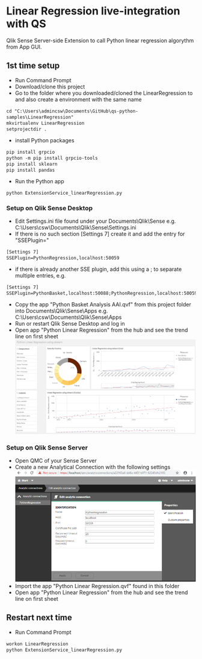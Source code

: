  # Linear Regression live-integration with QS
 
 Qlik Sense Server-side Extension to call Python linear regression algorythm from App GUI.
 
 
 ## 1st time setup
 * Run Command Prompt
 * Download/clone this project 
 * Go to the folder where you downloaded/cloned the LinearRegression to and also create a environment with the same name
```
cd "C:\Users\admincsw\Documents\GitHub\qs-python-samples\LinearRegression"
mkvirtualenv LinearRegression
setprojectdir .
```
 * install Python packages 
```
pip install grpcio
python -m pip install grpcio-tools
pip install sklearn
pip install pandas
``` 
 * Run the Python app
```
python ExtensionService_linearRegression.py
```
### Setup on Qlik Sense Desktop
 * Edit Settings.ini file found under your Documents\Qlik\Sense e.g. C:\Users\csw\Documents\Qlik\Sense\Settings.ini
 * If there is no such section \[Settings 7\] create it and add the entry for "SSEPlugin="
```
[Settings 7]
SSEPlugin=PythonRegression,localhost:50059
```
 * if there is already another SSE plugin, add this using a ; to separate multiple entries, e.g.
```
[Settings 7]
SSEPlugin=PythonBasket,localhost:50088;PythonRegression,localhost:50059
``` 
 * Copy the app "Python Basket Analysis AAI.qvf" from this project folder into Documents\Qlik\Sense\Apps e.g. C:\Users\csw\Documents\Qlik\Sense\Apps
 * Run or restart Qlik Sense Desktop and log in
 * Open app "Python Linear Regression" from the hub and see the trend line on first sheet
![alttext](https://github.com/ChristofSchwarz/pics/raw/master/python8.png "screenshot")

### Setup on Qlik Sense Server
 * Open QMC of your Sense Server
 * Create a new Analytical Connection with the following settings
 ![alttext](https://github.com/ChristofSchwarz/pics/raw/master/python3.png "screenshot")
 * Import the app "Python Linear Regression.qvf" found in this folder
 * Open app "Python Linear Regression" from the hub and see the trend line on first sheet
 
## Restart next time
 * Run Command Prompt
```
workon LinearRegression
python ExtensionService_linearRegression.py
```  
